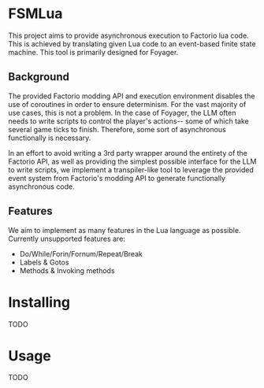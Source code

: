 # FSMLua

This project aims to provide asynchronous execution to Factorio lua code. This is achieved by translating given Lua code to an event-based finite state machine. This tool is primarily designed for Foyager.

## Background

The provided Factorio modding API and execution environment disables the use of coroutines in order to ensure determinism. For the vast majority of use cases, this is not a problem. In the case of Foyager, the LLM often needs to write scripts to control the player's actions-- some of which take several game ticks to finish. Therefore, some sort of asynchronous functionally is necessary.

In an effort to avoid writing a 3rd party wrapper around the entirety of the Factorio API, as well as providing the simplest possible interface for the LLM to write scripts, we implement a transpiler-like tool to leverage the provided event system from Factorio's modding API to generate functionally asynchronous code.

## Features

We aim to implement as many features in the Lua language as possible. Currently unsupported features are:
- Do/While/Forin/Fornum/Repeat/Break
- Labels & Gotos
- Methods & Invoking methods

# Installing
TODO

# Usage
TODO

